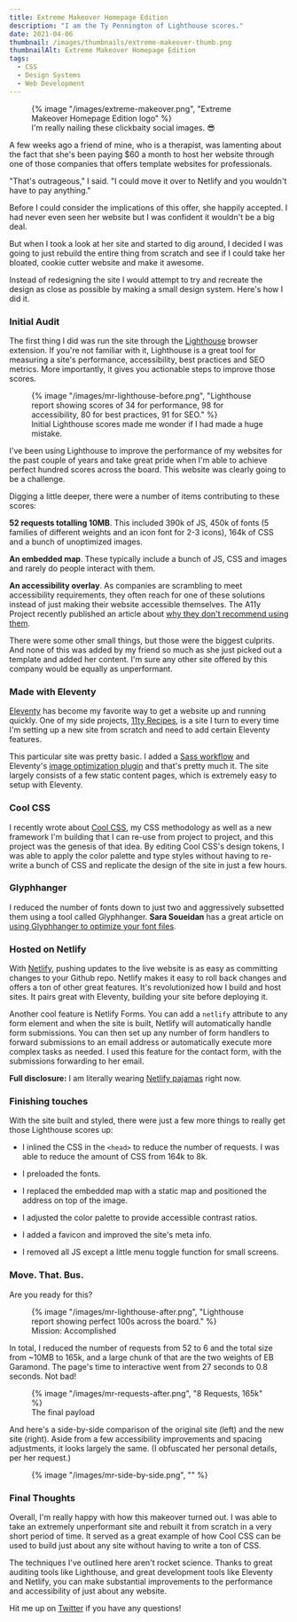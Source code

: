 ```yaml
---
title: Extreme Makeover Homepage Edition
description: "I am the Ty Pennington of Lighthouse scores."
date: 2021-04-06
thumbnail: /images/thumbnails/extreme-makeover-thumb.png
thumbnailAlt: Extreme Makeover Homepage Edition
tags:
  - CSS
  - Design Systems
  - Web Development
---
```


<figure>
  {% image "/images/extreme-makeover.png", "Extreme Makeover Homepage Edition logo" %}
  <figcaption>
    I'm really nailing these clickbaity social images. 😎
  </figcaption>
</figure>

A few weeks ago a friend of mine, who is a therapist, was lamenting about the fact that she's been paying $60 a month to host her website through one of those companies that offers template websites for professionals.

"That's outrageous," I said. "I could move it over to Netlify and you wouldn't have to pay anything."

Before I could consider the implications of this offer, she happily accepted. I had never even seen her website but I was confident it wouldn't be a big deal.

But when I took a look at her site and started to dig around, I decided I was going to just rebuild the entire thing from scratch and see if I could take her bloated, cookie cutter website and make it awesome.

Instead of redesigning the site I would attempt to try and recreate the design as close as possible by making a small design system. Here's how I did it.

<h3 class="ma-heading-3">Initial Audit</h3>

The first thing I did was run the site through the <a href="https://developers.google.com/web/tools/lighthouse">Lighthouse</a> browser extension. If you're not familiar with it, Lighthouse is a great tool for measuring a site's performance, accessibility, best practices and SEO metrics. More importantly, it gives you actionable steps to improve those scores.

<figure>
  {% image "/images/mr-lighthouse-before.png", "Lighthouse report showing scores of 34 for performance, 98 for accessibility, 80 for best practices, 91 for SEO." %}
  <figcaption>
    Initial Lighthouse scores made me wonder if I had made a huge mistake.
  </figcaption>
</figure>

I've been using Lighthouse to improve the performance of my websites for the past couple of years and take great pride when I'm able to achieve perfect hundred scores across the board. This website was clearly going to be a challenge.

Digging a little deeper, there were a number of items contributing to these scores:

**52 requests totalling 10MB**. This included 390k of JS, 450k of fonts (5 families of different weights and an icon font for 2-3 icons), 164k of CSS and a bunch of unoptimized images.

**An embedded map**. These typically include a bunch of JS, CSS and images and rarely do people interact with them.

**An accessibility overlay**. As companies are scrambling to meet accessibility requirements, they often reach for one of these solutions instead of just making their website accessible themselves. The A11y Project recently published an article about <a href="https://www.a11yproject.com/posts/2021-03-08-should-i-use-an-accessibility-overlay/">why they don't recommend using them</a>.

There were some other small things, but those were the biggest culprits. And none of this was added by my friend so much as she just picked out a template and added her content. I'm sure any other site offered by this company would be equally as unperformant.

<h3 class="ma-heading-3">Made with Eleventy</h3>

<a href="https://11ty.dev">Eleventy</a> has become my favorite way to get a website up and running quickly. One of my side projects, <a href="https://11ty.recipes">11ty Recipes</a>, is a site I turn to every time I'm setting up a new site from scratch and need to add certain Eleventy features.

This particular site was pretty basic. I added a <a href="https://www.11ty.recipes/recipes/add-a-sass-workflow/">Sass workflow</a> and Eleventy's <a href="https://github.com/11ty/eleventy-img">image optimization plugin</a> and that's pretty much it. The site largely consists of a few static content pages, which is extremely easy to setup with Eleventy.

<h3 class="ma-heading-3">Cool CSS</h3>

I recently wrote about <a href="https://coolcss.dev/">Cool CSS</a>, my CSS methodology as well as a new framework I'm building that I can re-use from project to project, and this project was the genesis of that idea. By editing Cool CSS's design tokens, I was able to apply the color palette and type styles without having to re-write a bunch of CSS and replicate the design of the site in just a few hours.

<h3 class="ma-heading-3">Glyphhanger</h3>

I reduced the number of fonts down to just two and aggressively subsetted them using a tool called Glyphhanger. **Sara Soueidan** has a great article on <a href="https://www.sarasoueidan.com/blog/glyphhanger/">using Glyphhanger to optimize your font files</a>.

<h3 class="ma-heading-3">Hosted on Netlify</h3>

With <a href="https://netlify.com">Netlify</a>, pushing updates to the live website is as easy as committing changes to your Github repo. Netlify makes it easy to roll back changes and offers a ton of other great features. It's revolutionized how I build and host sites. It pairs great with Eleventy, building your site before deploying it.

Another cool feature is Netlify Forms. You can add a `netlify` attribute to any form element and when the site is built, Netlify will automatically handle form submissions. You can then set up any number of form handlers to forward submissions to an email address or automatically execute more complex tasks as needed. I used this feature for the contact form, with the submissions forwarding to her email.

**Full disclosure:** I am literally wearing <a href="https://swag.netlify.com/product/netlify-light-jammies">Netlify pajamas</a> right now.

<h3 class="ma-heading-3">Finishing touches</h3>

With the site built and styled, there were just a few more things to really get those Lighthouse scores up:

* I inlined the CSS in the `<head>` to reduce the number of requests. I was able to reduce the amount of CSS from 164k to 8k.

* I preloaded the fonts.

* I replaced the embedded map with a static map and positioned the address on top of the image.

* I adjusted the color palette to provide accessible contrast ratios.

* I added a favicon and improved the site's meta info.

* I removed all JS except a little menu toggle function for small screens.

<h3 class="ma-heading-3">Move. That. Bus.</h3>

Are you ready for this?

<figure>
  {% image "/images/mr-lighthouse-after.png", "Lighthouse report showing perfect 100s across the board." %}
  <figcaption>
    Mission: Accomplished
  </figcaption>
</figure>

In total, I reduced the number of requests from 52 to 6 and the total size from ~10MB to 165k, and a large chunk of that are the two weights of EB Garamond. The page's time to interactive went from 27 seconds to 0.8 seconds. Not bad!

<figure>
  {% image "/images/mr-requests-after.png", "8 Requests, 165k" %}
  <figcaption>
    The final payload
  </figcaption>
</figure>

And here's a side-by-side comparison of the original site (left) and the new site (right). Aside from a few accessibility improvements and spacing adjustments, it looks largely the same. (I obfuscated her personal details, per her request.)

<figure>
  {% image "/images/mr-side-by-side.png", "" %}
</figure>

<h3 class="ma-heading-3">Final Thoughts</h3>

Overall, I'm really happy with how this makeover turned out. I was able to take an extremely unperformant site and rebuilt it from scratch in a very short period of time. It served as a great example of how Cool CSS can be used to build just about any site without having to write a ton of CSS.

The techniques I've outlined here aren't rocket science. Thanks to great auditing tools like Lighthouse, and great development tools like Eleventy and Netlify, you can make substantial improvements to the performance and accessibility of just about any website.

Hit me up on <a href="https://twitter.com/peruvianidol">Twitter</a> if you have any questions!
